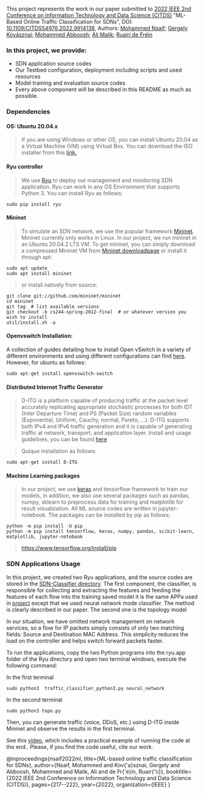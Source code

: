 This project represents the work in our paper submitted to [2022 IEEE 2nd Conference on Information Technology and Data Science (CITDS)](https://ieeexplore.ieee.org/xpl/conhome/9913999/proceeding) "ML-Based Online Traffic Classification for SDNs",  DOI: [10.1109/CITDS54976.2022.9914138](https://doi.org/10.1109/CITDS54976.2022.9914138), Authors: [Mohammed Nsaif](https://ieeexplore.ieee.org/author/37089577341); [Gergely Kovásznai](https://ieeexplore.ieee.org/author/37569885400); [Mohammed Abboosh](https://ieeexplore.ieee.org/author/37089568445); [Ali Malik](https://ieeexplore.ieee.org/author/37088446887); [Ruairí de Fréin](https://ieeexplore.ieee.org/author/37086819785)

### In this project, we provide:

- SDN application source codes
- Our Testbed configuration, deployment including scripts and used resources
- Model training and evaluation source codes
- Every above component will be described in this README as much as possible.

### Dependencies

#### OS: Ubuntu 20.04.x

>  If you are using Windows or other OS, you can install Ubuntu 20.04 as a Virtual Machine (VM) using Virtual Box. You can download the ISO installer from this [link.](https://www.ubuntu.com/download/desktop)

####  Ryu controller

> We use [Ryu](https://ryu-sdn.org/) to deploy our management and monitoring SDN application. Ryu can work in any OS Environment that supports Python 3. You can install Ryu as follows:

 ```sudo pip install ryu```

#### Mininet

> To simulate an SDN network, we use the popular framework [Mininet](http://mininet.org/). Mininet currently only works in Linux. In our project, we run mininet in an Ubuntu 20.04.2 LTS VM. To get mininet, you can simply download a compressed Mininet VM from [Mininet downloadpage](https://github.com/mininet/mininet/wiki/Mininet-VM-Images) or install it through apt: 
```
sudo apt update 
sudo apt install mininet
```
> or install natively from source:
```
git clone git://github.com/mininet/mininet
cd mininet
git tag  # list available versions
git checkout -b cs244-spring-2012-final  # or whatever version you wish to install
util/install.sh -a
```

#### Openvswitch Installation: 
A collection of guides detailing how to install Open vSwitch in a variety of different environments and using different configurations can find [here](https://docs.openvswitch.org/en/latest/intro/install/). However, for ubuntu as follows:

```
sudo apt-get install openvswitch-switch
```

#### Distributed Internet Traffic Generator
> D-ITG is a platform capable of producing traffic at the packet level accurately replicating appropriate stochastic processes for both IDT (Inter Departure Time) and PS (Packet Size) random variables (Exponential, Uniform, Cauchy, normal, Pareto, ...).
D-ITG supports both IPv4 and IPv6 traffic generation and it is capable of generating traffic at network, transport, and application layer.
Install and usage guidelines, you can be found [here](https://traffic.comics.unina.it/software/ITG/)

> Quique installation as follows:

```
sudo apt-get install D-ITG
```

#### Machine Learning packages

> In our project, we use [keras](https://keras.io/) and tensorflow framework to train our models, in addition, we also use several packages such as pandas, numpy, sklearn to preprocess data for training and matplotlib for result visualization. All ML source codes are written in jupyter-notebook. The packages can be installed by pip as follows:

```
python -m pip install -U pip
python -m pip install tensorflow, keras, numpy, pandas, scikit-learn, matplotlib, jupyter-notebook
```

> https://www.tensorflow.org/install/pip


### SDN Applications Usage

In this project, we created two Ryu applications, and the source codes are stored in the  [SDN-Classifier directory](https://github.com/nsaif86/SDN-Classifier). The first component, the classifier, is responsible for collecting and extracting the features and feeding the features of each flow into the training saved model it is the same APPa used in [project](https://github.com/a9khan/trafficclassifier) except that we used neural network mode classifier. The method is clearly described in our paper. The second one is the topology model

In our situation, we have omitted network management on network services, so a flow for IP packets simply consists of only two matching fields: Source and Destination MAC Address. This simplicity reduces the load on the controller and helps switch forward packets faster.

To run the applications, copy the two Python programs into the ryu.app folder of the Ryu directory and open two terminal windows, execute the following command:

In the first terminal
```
sudo python3  traffic_classifier_python3.py neural_network

```
In the second terminal
```
sudo python3 topo.py
```
Then, you can generate traffic (voice, DDoS, etc.) using D-ITG inside Mininet and observe the results in the first terminal.

See this [video](https://youtu.be/3vOvAD6iaac), which includes a practical example of running the code at the end.. Please, if you find the code useful, cite our work.

@inproceedings{nsaif2022ml,
  title={ML-based online traffic classification for SDNs},
  author={Nsaif, Mohammed and Kov{\'a}sznai, Gergely and Abboosh, Mohammed and Malik, Ali and de Fr{\'e}in, Ruair{\'\i}},
  booktitle={2022 IEEE 2nd Conference on Information Technology and Data Science (CITDS)},
  pages={217--222},
  year={2022},
  organization={IEEE}
}
